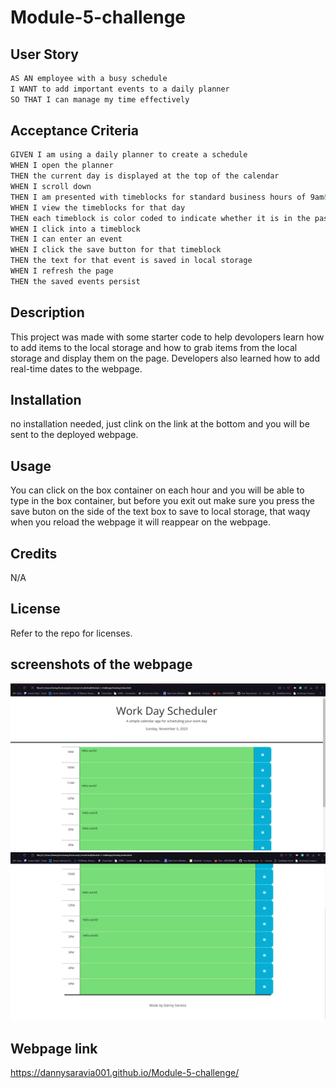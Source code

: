 # Module-5-challenge

## User Story

```md
AS AN employee with a busy schedule
I WANT to add important events to a daily planner
SO THAT I can manage my time effectively
```

## Acceptance Criteria

```md
GIVEN I am using a daily planner to create a schedule
WHEN I open the planner
THEN the current day is displayed at the top of the calendar
WHEN I scroll down
THEN I am presented with timeblocks for standard business hours of 9am&ndash;5pm
WHEN I view the timeblocks for that day
THEN each timeblock is color coded to indicate whether it is in the past, present, or future
WHEN I click into a timeblock
THEN I can enter an event
WHEN I click the save button for that timeblock
THEN the text for that event is saved in local storage
WHEN I refresh the page
THEN the saved events persist
```

## Description

This project was made with some starter code to help devolopers learn how to add items to the local storage and how to grab items from the local storage and display them on the page. Developers also learned how to add real-time dates to the webpage. 

## Installation

no installation needed, just clink on the link at the bottom and you will be sent to the deployed webpage.

## Usage

You can click on the box container on each hour and you will be able to type in the box container, but before you exit out make sure you press the save buton on the side of the text box to save to local storage, that waqy when you reload the webpage it will 
reappear on the webpage.

## Credits

N/A 

## License

Refer to the repo for licenses. 


## screenshots of the webpage
![Screenshot 1](<Develop/Screenshot1.png>)
![Screenshot 2](<Develop/Screenshot2.png>)

## Webpage link 

https://dannysaravia001.github.io/Module-5-challenge/
